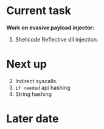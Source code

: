 # Current task
**Work on evasive payload injector:** 
  1. Shellcode Reflective dll injection.

# Next up

  2. Indirect syscalls. 
  4. `if needed` api hashing
  5. String hashing


# Later date


